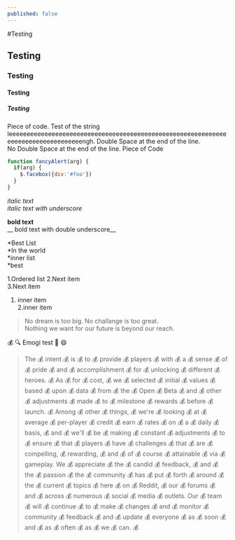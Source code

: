```yaml
---
published: false
---
```


#Testing
## Testing
### Testing
#### Testing 
##### Testing

Piece of code. Test of the string leeeeeeeeeeeeeeeeeeeeeeeeeeeeeeeeeeeeeeeeeeeeeeeeeeeeeeeeeeeeeeeeeeeeeeeeeeeeeeeeeengh.
Double Space at the end of the line.  
No Double Space at the end of the line.
Piece of Code  

```javascript
function fancyAlert(arg) {
  if(arg) {
    $.facebox({div:'#foo'})
  }
}
```  

*italic text*  
_italic text with underscore_  

**bold text**  
__ bold text with double underscore__

*Best List  
*In the world  
 *inner list  
 *best  
 
1.Ordered list  2.Next item  
3.Next item  
 1. inner item  
 2.inner item  
 
>No dream is too big. No challange is too great.  
> Nothing we want for our future is beyond our reach.

:moneybag: :mag: Emogi test :door: :smile:

>The 💰 intent 💰 is 💰 to 💰 provide 💰 players 💰 with 💰 a 💰 sense 💰 of 💰 pride 💰 and 💰 accomplishment 💰 for 💰 unlocking 💰 different 💰 heroes. 💰 As 💰 for 💰 cost, 💰 we 💰 selected 💰 initial 💰 values 💰 based 💰 upon 💰 data 💰 from 💰 the 💰 Open 💰 Beta 💰 and 💰 other 💰 adjustments 💰 made 💰 to 💰 milestone 💰 rewards 💰 before 💰 launch. 💰 Among 💰 other 💰 things, 💰 we're 💰 looking 💰 at 💰 average 💰 per-player 💰 credit 💰 earn 💰 rates 💰 on 💰 a 💰 daily 💰 basis, 💰 and 💰 we'll 💰 be 💰 making 💰 constant 💰 adjustments 💰 to 💰 ensure 💰 that 💰 players 💰 have 💰 challenges 💰 that 💰 are 💰 compelling, 💰 rewarding, 💰 and 💰 of 💰 course 💰 attainable 💰 via 💰 gameplay. We 💰 appreciate 💰 the 💰 candid 💰 feedback, 💰 and 💰 the 💰 passion 💰 the 💰 community 💰 has 💰 put 💰 forth 💰 around 💰 the 💰 current 💰 topics 💰 here 💰 on 💰 Reddit, 💰 our 💰 forums 💰 and 💰 across 💰 numerous 💰 social 💰 media 💰 outlets. Our 💰 team 💰 will 💰 continue 💰 to 💰 make 💰 changes 💰 and 💰 monitor 💰 community 💰 feedback 💰 and 💰 update 💰 everyone 💰 as 💰 soon 💰 and 💰 as 💰 often 💰 as 💰 we 💰 can. 💰
